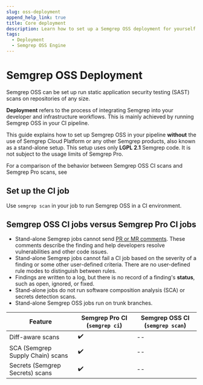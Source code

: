 ```yaml
---
slug: oss-deployment 
append_help_link: true
title: Core deployment 
description: Learn how to set up a Semgrep OSS deployment for yourself or your organization.
tags:
  - Deployment
  - Semgrep OSS Engine 
---
```


# Semgrep OSS Deployment

Semgrep OSS can be set up run static application security testing (SAST) scans on repositories of any size.

**Deployment** refers to the process of integrating Semgrep into your developer and infrastructure workflows. This is mainly achieved by running Semgrep OSS in your CI pipeline.

This guide explains how to set up Semgrep OSS in your pipeline **without** the use of Semgrep Cloud Platform or any other Semgrep products, also known as a stand-alone setup. This setup uses only  **LGPL 2.1** Semgrep code. It is not subject to the usage limits of Semgrep Pro.

For a comparison of the behavior between Semgrep OSS CI scans and Semgrep Pro scans, see

## Set up the CI job

<!-- old
semgrep ci is the command used to run Semgrep in a CI environment. In most cases, this is the recommended command to run in the CI job. This command is a subset of the semgrep scan command.

-->

Use `semgrep scan` in your job to run Semgrep OSS in a CI environment.


## Semgrep OSS CI jobs versus Semgrep Pro CI jobs

<!-- should be a table -->
* Stand-alone Semgrep jobs cannot send [PR or MR comments](/category/pr-or-mr-comments/). These comments describe the finding and help developers resolve vulnerabilities and other code issues.
* Stand-alone Semgrep jobs cannot fail a CI job based on the severity of a finding or some other user-defined criteria. There are no user-defined rule modes to distinguish between rules.
* Findings are written to a log, but there is no record of a finding's **status**, such as open, ignored, or fixed.
* Stand-alone jobs do not run software composition analysis (SCA) or secrets detection scans.
* Stand-alone Semgrep OSS jobs run on trunk branches.

| Feature  | Semgrep Pro CI (`semgrep ci`)| Semgrep OSS CI (`semgrep scan`) |
| -------  | ------ | ------ |
| Diff-aware scans         |  ✔️        | --       |
| SCA (Semgrep Supply Chain) scans         |  ✔️        | --       |
| Secrets (Semgrep Secrets) scans         |  ✔️       | --        |

